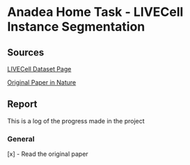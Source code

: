 # Anadea Home Task - LIVECell Instance Segmentation

## Sources
[LIVECell Dataset Page](https://sartorius-research.github.io/LIVECell/)

[Original Paper in Nature](https://www.nature.com/articles/s41592-021-01249-6.pdf)

## Report
This is a log of the progress made in the project

### General
[x] - Read the original paper



